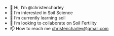 - 👋 Hi, I’m @christencharley
- 👀 I’m interested in Soil Science 
- 🌱 I’m currently learning soil 
- 💞️ I’m looking to collaborate on Soil Fertility 
- 📫 How to reach me christencharley@gmail.com

<!---
christencharley/christencharley is a ✨ special ✨ repository because its `README.md` (this file) appears on your GitHub profile.
You can click the Preview link to take a look at your changes.
--->
